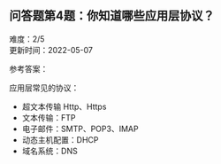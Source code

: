 <div><h2 class="title___3qmX3">&#x95EE;&#x7B54;&#x9898;&#x7B2C;4&#x9898;&#xFF1A;&#x4F60;&#x77E5;&#x9053;&#x54EA;&#x4E9B;&#x5E94;&#x7528;&#x5C42;&#x534F;&#x8BAE;&#xFF1F;</h2><div class="secondBox___2B0S4"><div>&#x96BE;&#x5EA6;&#xFF1A;<span>2/5</span></div><span>&#x66F4;&#x65B0;&#x65F6;&#x95F4;&#xFF1A;<!-- -->2022-05-07</span></div><div><p class="answerTitle___1T-fK">&#x53C2;&#x8003;&#x7B54;&#x6848;&#xFF1A;</p></div><div class="markdown-body"><p>&#x5E94;&#x7528;&#x5C42;&#x5E38;&#x89C1;&#x7684;&#x534F;&#x8BAE;&#xFF1A;</p>
<ul>
<li>&#x8D85;&#x6587;&#x672C;&#x4F20;&#x8F93; Http&#x3001;Https</li>
<li>&#x6587;&#x672C;&#x4F20;&#x8F93;&#xFF1A;FTP</li>
<li>&#x7535;&#x5B50;&#x90AE;&#x4EF6;&#xFF1A;SMTP&#x3001;POP3&#x3001;IMAP</li>
<li>&#x52A8;&#x6001;&#x4E3B;&#x673A;&#x914D;&#x7F6E;&#xFF1A;DHCP</li>
<li>&#x57DF;&#x540D;&#x7CFB;&#x7EDF;&#xFF1A;DNS</li>
</ul></div><div style="margin-top:20px"></div></div>